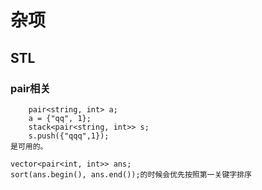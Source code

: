 # 杂项

## STL

### pair相关

```
    pair<string, int> a;
    a = {"qq", 1};
    stack<pair<string, int>> s;
    s.push({"qqq",1});
是可用的。
```


```
vector<pair<int, int>> ans;
sort(ans.begin(), ans.end());的时候会优先按照第一关键字排序
```
